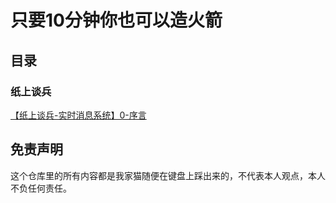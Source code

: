 # 只要10分钟你也可以造火箭

## 目录

### 纸上谈兵

[【纸上谈兵-实时消息系统】0-序言](posts/real_time_messaging_service/0.foreword.md)

## 免责声明

这个仓库里的所有内容都是我家猫随便在键盘上踩出来的，不代表本人观点，本人不负任何责任。